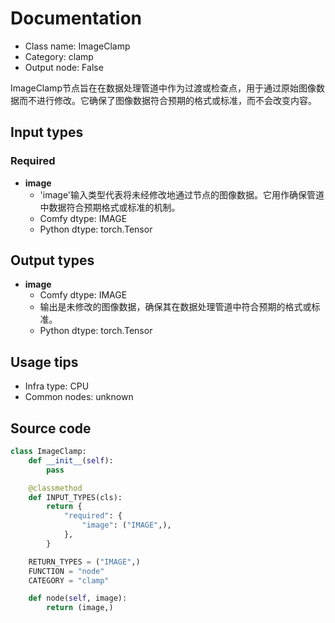 # Documentation
- Class name: ImageClamp
- Category: clamp
- Output node: False

ImageClamp节点旨在在数据处理管道中作为过渡或检查点，用于通过原始图像数据而不进行修改。它确保了图像数据符合预期的格式或标准，而不会改变内容。

## Input types
### Required
- **image**
    - 'image'输入类型代表将未经修改地通过节点的图像数据。它用作确保管道中数据符合预期格式或标准的机制。
    - Comfy dtype: IMAGE
    - Python dtype: torch.Tensor

## Output types
- **image**
    - Comfy dtype: IMAGE
    - 输出是未修改的图像数据，确保其在数据处理管道中符合预期的格式或标准。
    - Python dtype: torch.Tensor

## Usage tips
- Infra type: CPU
- Common nodes: unknown


## Source code
```python
class ImageClamp:
    def __init__(self):
        pass

    @classmethod
    def INPUT_TYPES(cls):
        return {
            "required": {
                "image": ("IMAGE",),
            },
        }

    RETURN_TYPES = ("IMAGE",)
    FUNCTION = "node"
    CATEGORY = "clamp"

    def node(self, image):
        return (image,)
```